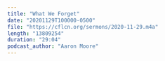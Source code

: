 ```yaml
---
title: "What We Forget"
date: "20201129T100000-0500"
file: "https://cflcn.org/sermons/2020-11-29.m4a"
length: "13809254"
duration: "29:04"
podcast_author: "Aaron Moore"
---
```

